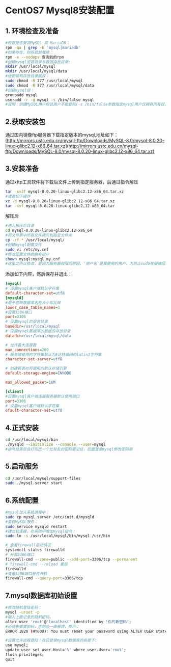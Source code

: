 # CentOS7 Mysql8安装配置

## 1. 环境检查及准备

```bash
#检查是否安装MySQL 或 MariaDB：
rpm -qa | grep -E 'mysql|mariadb'
#如果存在，则将其卸载掉：
rpm -e --nodeps 查询到的rpm
#创建mysql安装目录与数据存放目录:
mkdir /usr/local/mysql
mkdir /usr/local/mysql/data
#给安装和存放目录赋权：
sudo chmod -R 777 /usr/local/mysql
sudo chmod -R 777 /usr/local/mysql/data
#创建mysql组：
groupadd mysql
useradd -r -g mysql -s /bin/false mysql
#说明：创建MySQL用户但该用户不能登陆(-s /bin/false参数指定mysql用户仅拥有所有权，而没有登录权限)
```

## 2.获取安装包

通过国内镜像ftp服务器下载指定版本的mysql,地址如下：
[http://mirrors.ustc.edu.cn/mysql-ftp/Downloads/MySQL-8.0/mysql-8.0.20-linux-glibc2.12-x86_64.tar.xz](http://mirrors.ustc.edu.cn/mysql-ftp/Downloads/MySQL-8.0/mysql-8.0.20-linux-glibc2.12-x86_64.tar.xz)

## 3.安装准备

通过xftp工具软件将下载后文件上传到指定服务器，后通过指令解压

```bash
tar -xvJf mysql-8.0.20-linux-glibc2.12-x86_64.tar.xz
#或者如下操作
xz -d mysql-8.0.20-linux-glibc2.12-x86_64.tar.xz
tar -xvf mysql-8.0.20-linux-glibc2.12-x86_64.tar
```

解压后

``` bash
#进入解压后目录
cd mysql-8.0.20-linux-glibc2.12-x86_64
#将文件家中所有文件拷贝到指定文件夹
cp -rf * /usr/local/mysql/
#创建mysql配置文件
sudo vi /etc/my.cnf
#修改配置文件的拥有用户
chown mysql:mysql my.cnf
#这里之所以修改，是因为服务器权限的原因，'用户名'是我使用的用户，为防止sudo权限被回收，先修改配置文件的拥有者。
```

添加如下内容，然后保存并退出：

```ini
[mysql]
# 设置mysql客户端默认字符集
default-character-set=utf8
[mysqld]
#用于忽略数据库名称大小写比较
lower_case_table_names=1
#设置3306端口
port=3306
# 设置mysql的安装目录
basedir=/usr/local/mysql
# 设置mysql数据库的数据的存放目录
datadir=/usr/local/mysql/data

# 允许最大连接数
max_connections=200
# 服务端使用的字符集默认为8比特编码的latin1字符集
character-set-server=utf8

# 创建新表时将使用的默认存储引擎
default-storage-engine=INNODB

max_allowed_packet=16M

[client]
#设置mysql客户端连接服务器默认使用端口
port=3306
# 设置mysql客户端默认字符集
efault-character-set=utf8
```

## 4.正式安装

```bash
cd /usr/local/mysql/bin
./mysqld --initialize --console --user=mysql
#指令结束后会打印出一个比较乱的密码要记住，后面登录mysql修改密码用
```

## 5.启动服务

```bash
cd /usr/local/mysql/support-files
sudo ./mysql.server start
```

## 6.系统配置

```bash
#mysql加入系统进程中：
sudo cp mysql.server /etc/init.d/mysqld
#重启MySQL服务：
sudo service mysqld restart
#建立软连接，在系统中增加mysql指令：
sudo ln -s /usr/local/mysql/bin/mysql /usr/bin

# 查看firewall启动情况
systemctl status firewalld
# 开启3306端口
firewall-cmd --zone=public --add-port=3306/tcp --permanent
# firewall-cmd --reload 重启
firewalld
#查看3306端口是否开启
firewall-cmd --query-port=3306/tcp
```

## 7.mysql数据库初始设置

```bash
#修改随机登陆密码：
mysql -uroot -p
#输入上面记录的随机密码。
alter user 'root'@'localhost' identified by '你的新密码';
#必须先重置密码，否则会一直报错，提示：
ERROR 1820 (HY000): You must reset your password using ALTER USER statement before executing this statement.

#设置允许远程登陆：在已登录mysql数据库的前提下:
use mysql;
update user set user.Host='%' where user.User='root';
flush privileges;
quit
```
